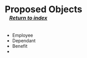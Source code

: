 # Proposed Objects <br>&ensp;<sup><sup><sub>_[Return to index](/docs/docs-index.md)_<sub></sup></sup>

  * Employee
  * Dependant
  * Benefit
  * 
